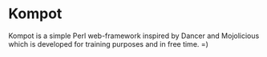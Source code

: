 # Kompot
Kompot is a simple Perl web-framework inspired by Dancer and Mojolicious
which is developed for training purposes and in free time. =)

